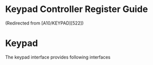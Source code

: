 # Keypad Controller Register Guide
(Redirected from [A10/KEYPAD][522])
 
# Keypad
The keypad interface provides following interfaces
